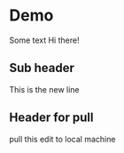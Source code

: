 # Demo

Some text
Hi there!
## Sub header
This is the new line
## Header for pull
pull this edit to local machine
